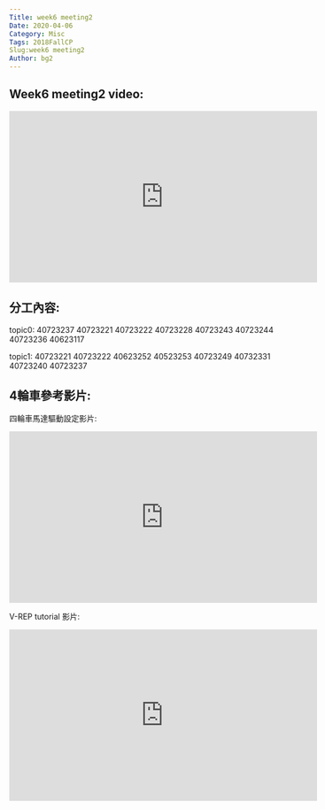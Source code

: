 ```yaml
---
Title: week6 meeting2
Date: 2020-04-06
Category: Misc
Tags: 2018FallCP
Slug:week6 meeting2
Author: bg2
---
```

Week6 meeting2 video:
----
<iframe width="556" height="310" src="https://www.youtube.com/embed/HXS95dlMSv8" frameborder="0" allow="accelerometer; autoplay; encrypted-media; gyroscope; picture-in-picture" allowfullscreen></iframe>

分工內容:
----

topic0:
40723237
40723221
40723222
40723228
40723243
40723244
40723236
40623117

topic1:
40723221
40723222
40623252
40523253
40723249
40732331
40723240
40723237

4輪車參考影片:
----

四輪車馬達驅動設定影片:

<iframe width="556" height="310" src="https://www.youtube.com/embed/kerPUu4UY1M" frameborder="0" allow="accelerometer; autoplay; encrypted-media; gyroscope; picture-in-picture" allowfullscreen></iframe>

V-REP tutorial 影片:

<iframe width="556" height="310" src="https://www.youtube.com/embed/CXGJmwHt81g" frameborder="0" allow="accelerometer; autoplay; encrypted-media; gyroscope; picture-in-picture" allowfullscreen></iframe>